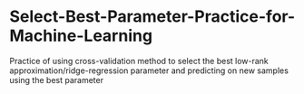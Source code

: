 # Select-Best-Parameter-Practice-for-Machine-Learning
Practice of using cross-validation method to select the best low-rank approximation/ridge-regression parameter and predicting on new samples using the best parameter
